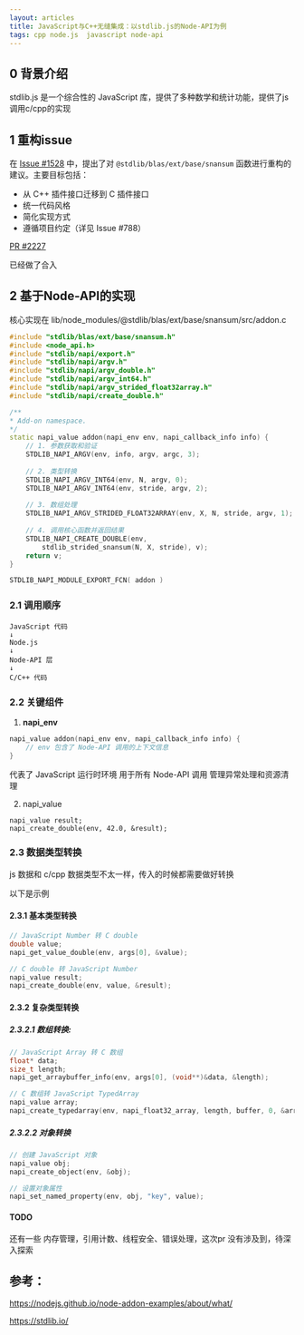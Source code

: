 ```yaml
---
layout: articles
title: JavaScript与C++无缝集成：以stdlib.js的Node-API为例
tags: cpp node.js  javascript node-api
---
```


## 0 背景介绍

stdlib.js 是一个综合性的 JavaScript 库，提供了多种数学和统计功能，提供了js调用c/cpp的实现


## 1 重构issue

在 [Issue #1528](https://github.com/stdlib-js/stdlib/issues/1528) 中，提出了对 `@stdlib/blas/ext/base/snansum` 函数进行重构的建议。主要目标包括：

- 从 C++ 插件接口迁移到 C 插件接口
- 统一代码风格
- 简化实现方式
- 遵循项目约定（详见 Issue #788）


[PR #2227](https://github.com/stdlib-js/stdlib/pull/2227)

已经做了合入


## 2 基于Node-API的实现

核心实现在 lib/node_modules/@stdlib/blas/ext/base/snansum/src/addon.c
```cpp
#include "stdlib/blas/ext/base/snansum.h"
#include <node_api.h>
#include "stdlib/napi/export.h"
#include "stdlib/napi/argv.h"
#include "stdlib/napi/argv_double.h"
#include "stdlib/napi/argv_int64.h"
#include "stdlib/napi/argv_strided_float32array.h"
#include "stdlib/napi/create_double.h"

/**
* Add-on namespace.
*/
static napi_value addon(napi_env env, napi_callback_info info) {
    // 1. 参数获取和验证
    STDLIB_NAPI_ARGV(env, info, argv, argc, 3);
    
    // 2. 类型转换
    STDLIB_NAPI_ARGV_INT64(env, N, argv, 0);
    STDLIB_NAPI_ARGV_INT64(env, stride, argv, 2);
    
    // 3. 数组处理
    STDLIB_NAPI_ARGV_STRIDED_FLOAT32ARRAY(env, X, N, stride, argv, 1);
    
    // 4. 调用核心函数并返回结果
    STDLIB_NAPI_CREATE_DOUBLE(env, 
        stdlib_strided_snansum(N, X, stride), v);
    return v;
}

STDLIB_NAPI_MODULE_EXPORT_FCN( addon )
```

### 2.1 调用顺序

```
JavaScript 代码
↓
Node.js
↓
Node-API 层
↓
C/C++ 代码
```
### 2.2 关键组件

1. **napi_env**
```c
napi_value addon(napi_env env, napi_callback_info info) {
    // env 包含了 Node-API 调用的上下文信息
}
```
代表了 JavaScript 运行时环境
用于所有 Node-API 调用
管理异常处理和资源清理

2. napi_value
```
napi_value result;
napi_create_double(env, 42.0, &result);
```


### 2.3 数据类型转换

js 数据和 c/cpp 数据类型不太一样，传入的时候都需要做好转换


以下是示例
#### 2.3.1 基本类型转换

```c
// JavaScript Number 转 C double
double value;
napi_get_value_double(env, args[0], &value);

// C double 转 JavaScript Number
napi_value result;
napi_create_double(env, value, &result);
```
#### 2.3.2 复杂类型转换


##### 2.3.2.1 数组转换:


```c
// JavaScript Array 转 C 数组
float* data;
size_t length;
napi_get_arraybuffer_info(env, args[0], (void**)&data, &length);

// C 数组转 JavaScript TypedArray
napi_value array;
napi_create_typedarray(env, napi_float32_array, length, buffer, 0, &array);
```

##### 2.3.2.2 对象转换

```c
// 创建 JavaScript 对象
napi_value obj;
napi_create_object(env, &obj);

// 设置对象属性
napi_set_named_property(env, obj, "key", value);
```

#### TODO

还有一些 内存管理，引用计数、线程安全、错误处理，这次pr 没有涉及到，待深入探索


## 参考：

https://nodejs.github.io/node-addon-examples/about/what/


https://stdlib.io/